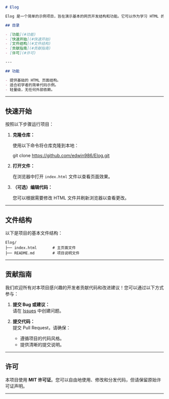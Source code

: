 
```markdown
# Elog

Elog 是一个简单的示例项目，旨在演示基本的网页开发结构和功能。它可以作为学习 HTML 的起点，或者作为开发者的练手项目。

## 目录

- [功能](#功能)
- [快速开始](#快速开始)
- [文件结构](#文件结构)
- [贡献指南](#贡献指南)
- [许可](#许可)

---

## 功能

- 提供基础的 HTML 页面结构。
- 适合初学者的简单代码示例。
- 轻量级，无任何外部依赖。
```
---

## 快速开始

按照以下步骤运行项目：

1. **克隆仓库：**

   使用以下命令将仓库克隆到本地：

   
   git clone https://github.com/edwin986/Elog.git
   

2. **打开文件：**

   在浏览器中打开 `index.html` 文件以查看页面效果。

3. **（可选）编辑代码：**

   您可以根据需要修改 HTML 文件并刷新浏览器以查看更改。

---

## 文件结构

以下是项目的基本文件结构：

```
Elog/
├── index.html       # 主页面文件
├── README.md        # 项目说明文件
```

---

## 贡献指南

我们欢迎所有对本项目感兴趣的开发者贡献代码和改进建议！您可以通过以下方式参与：

1. **提交 Bug 或建议：**  
   请在 [Issues](https://github.com/edwin986/Elog/issues) 中创建问题。

2. **提交代码：**  
   提交 Pull Request，请确保：
   - 遵循项目的代码风格。
   - 提供清晰的提交说明。

---

## 许可

本项目使用 **MIT 许可证**。您可以自由地使用、修改和分发代码，但请保留原始许可证声明。

---
